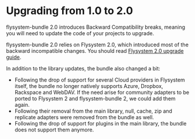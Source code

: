 # Upgrading from 1.0 to 2.0

flysystem-bundle 2.0 introduces Backward Compatibility breaks, meaning you will need to update
the code of your projects to upgrade.

flysystem-bundle 2.0 relies on Flysystem 2.0, which introduced most of the backward incompatible
changes. You should read
[Flysystem 2.0 upgrade guide](https://flysystem.thephpleague.com/v2/docs/advanced/upgrade-to-2.0.0/).

In addition to the library updates, the bundle also changed a bit:

* Following the drop of support for several Cloud providers in Flysystem itself, the bundle no longer
  natively supports Azure, Dropbox, Rackspace and WebDAV. If the need arise for community adapters to be
  ported to Flysystem 2 and flysystem-bundle 2, we could add them again.
* Following their removal from the main library, null, cache, zip and replicate adapters were removed 
  from the bundle as well.
* Following the drop of support for plugins in the main library, the bundle does not support them anymore.
